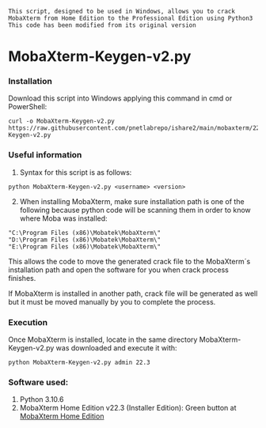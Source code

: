 ```batch
This script, designed to be used in Windows, allows you to crack MobaXterm from Home Edition to the Professional Edition using Python3
This code has been modified from its original version
```

# MobaXterm-Keygen-v2.py

### Installation
Download this script into Windows applying this command in cmd or PowerShell:
```batch
curl -o MobaXterm-Keygen-v2.py https://raw.githubusercontent.com/pnetlabrepo/ishare2/main/mobaxterm/22.3/MobaXterm-Keygen-v2.py
```

### Useful information
1. Syntax for this script is as follows:

```batch
python MobaXterm-Keygen-v2.py <username> <version>
```
2. When installing MobaXterm, make sure installation path is one of the following because python code will be scanning them in order to know where Moba was installed:

```batch
"C:\Program Files (x86)\Mobatek\MobaXterm\"
"D:\Program Files (x86)\Mobatek\MobaXterm\"
"E:\Program Files (x86)\Mobatek\MobaXterm\"
```

   This allows the code to move the generated crack file to the MobaXterm´s installation path and open the software for you when crack process finishes.
   
   If MobaXterm is installed in another path, crack file will be generated as well but it must be moved manually by you to complete the process.

### Execution
Once MobaXterm is installed, locate in the same directory MobaXterm-Keygen-v2.py was downloaded and execute it with:
```batch
python MobaXterm-Keygen-v2.py admin 22.3
```


### Software used:

1. Python 3.10.6
2. MobaXterm Home Edition v22.3 (Installer Edition): Green button at [MobaXterm Home Edition](https://mobaxterm.mobatek.net/download-home-edition.html)
